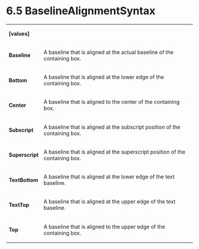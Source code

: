 <html dir="LTR" xmlns:mshelp="http://msdn.microsoft.com/mshelp" xmlns:ddue="http://ddue.schemas.microsoft.com/authoring/2003/5" xmlns:xlink="http://www.w3.org/1999/xlink" xmlns:tool="http://www.microsoft.com/tooltip"><body><input type="hidden" id="userDataCache" class="userDataStyle"><input type="hidden" id="hiddenScrollOffset"><img id="dropDownImage" style="display:none; height:0; width:0;" src="../local/drpdown.gif"><img id="dropDownHoverImage" style="display:none; height:0; width:0;" src="../local/drpdown_orange.gif"><img id="collapseImage" style="display:none; height:0; width:0;" src="../local/collapse.gif"><img id="expandImage" style="display:none; height:0; width:0;" src="../local/exp.gif"><img id="collapseAllImage" style="display:none; height:0; width:0;" src="../local/collall.gif"><img id="expandAllImage" style="display:none; height:0; width:0;" src="../local/expall.gif"><img id="copyImage" style="display:none; height:0; width:0;" src="../local/copycode.gif"><img id="copyHoverImage" style="display:none; height:0; width:0;" src="../local/copycodeHighlight.gif"><div id="header"><h1 class="heading">6.5 BaselineAlignmentSyntax</h1></div><div id="mainSection"><div id="mainBody"><div id="allHistory" class="saveHistory" onsave="saveAll()" onload="loadAll()"></div>




<p xmlns:wsd="http://wsdev.schemas.microsoft.com/authoring/2008/2" xmlns:msxsl="urn:schemas-microsoft-com:xslt" xmlns:script="urn:script" xmlns:build="urn:build">
<div id="sectionSection0" class="section" name="collapseableSection"><content xmlns="http://ddue.schemas.microsoft.com/authoring/2003/5" xmlns:wsd="http://wsdev.schemas.microsoft.com/authoring/2008/2" xmlns:msxsl="urn:schemas-microsoft-com:xslt" xmlns:script="urn:script" xmlns:build="urn:build">
				</content></div><div id="sectionSection1" class="section" name="collapseableSection"><content xmlns="http://ddue.schemas.microsoft.com/authoring/2003/5" xmlns:wsd="http://wsdev.schemas.microsoft.com/authoring/2008/2" xmlns:msxsl="urn:schemas-microsoft-com:xslt" xmlns:script="urn:script" xmlns:build="urn:build">
					<p xmlns=""><b></b></p><table class="ProtocolAuthoredTable" xmlns=""><tr>
								<td>
									<p>
										<b>[values]</b>
									</p>
								</td>
								<td>
								</td>
							</tr><tr>
							<td>
								<p>
									<b>Baseline</b>
								</p>
							</td>
							<td>
								<p>A baseline that is aligned at the actual baseline of the containing box.</p>
							</td>
						</tr><tr>
							<td>
								<p>
									<b>Bottom</b>
								</p>
							</td>
							<td>
								<p>A baseline that is aligned at the lower edge of the containing box.</p>
							</td>
						</tr><tr>
							<td>
								<p>
									<b>Center</b>
								</p>
							</td>
							<td>
								<p>A baseline that is aligned to the center of the containing box.</p>
							</td>
						</tr><tr>
							<td>
								<p>
									<b>Subscript</b>
								</p>
							</td>
							<td>
								<p>A baseline that is aligned at the subscript position of the containing box.</p>
							</td>
						</tr><tr>
							<td>
								<p>
									<b>Superscript</b>
								</p>
							</td>
							<td>
								<p>A baseline that is aligned at the superscript position of the containing box.</p>
							</td>
						</tr><tr>
							<td>
								<p>
									<b>TextBottom</b>
								</p>
							</td>
							<td>
								<p>A baseline that is aligned at the lower edge of the text baseline.</p>
							</td>
						</tr><tr>
							<td>
								<p>
									<b>TextTop</b>
								</p>
							</td>
							<td>
								<p>A baseline that is aligned at the upper edge of the text baseline.</p>
							</td>
						</tr><tr>
							<td>
								<p>
									<b>Top</b>
								</p>
							</td>
							<td>
								<p>A baseline that is aligned to the upper edge of the containing box.</p>
							</td>
						</tr></table>
				</content></div><!--[if gte IE 5]>
			<tool:tip element="languageFilterToolTip" avoidmouse="false"/>
		<![endif]--></div><a name="feedback"></a><span></span></div></body></html>